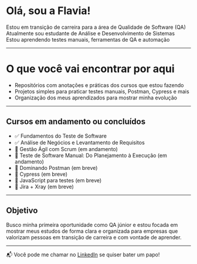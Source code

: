 # Olá, sou a Flavia!

Estou em transição de carreira para a área de Qualidade de Software (QA)  
Atualmente sou estudante de Análise e Desenvolvimento de Sistemas  
Estou aprendendo testes manuais, ferramentas de QA e automação

---

# O que você vai encontrar por aqui

- Repositórios com anotações e práticas dos cursos que estou fazendo
- Projetos simples para praticar testes manuais, Postman, Cypress e mais
- Organização dos meus aprendizados para mostrar minha evolução

---

## Cursos em andamento ou concluídos

- ✅ Fundamentos do Teste de Software
- ✅ Análise de Negócios e Levantamento de Requisitos
- 📍 Gestão Ágil com Scrum (em andamento)
- 📍 Teste de Software Manual: Do Planejamento à Execução (em andamento)
- 📍 Dominando Postman (em breve)
- 📍 Cypress (em breve)
- 📍 JavaScript para testes (em breve)
- 📍 Jira + Xray (em breve)

---

##  Objetivo

Busco minha primeira oportunidade como QA júnior e estou focada em mostrar meus estudos de forma clara e organizada para empresas que valorizam pessoas em transição de carreira e com vontade de aprender.

---

📬 Você pode me chamar no [LinkedIn](https://www.linkedin.com/in/flavia-qa/) se quiser bater um papo! 
